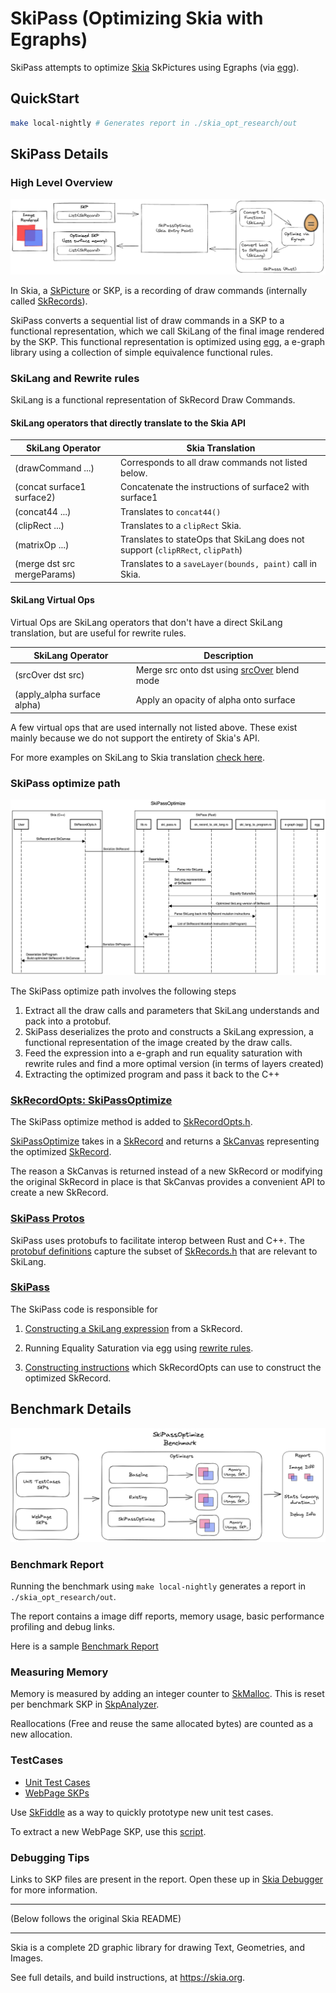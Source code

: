 # SkiPass (Optimizing Skia with Egraphs)

SkiPass attempts to optimize [Skia](https://skia.org) SkPictures using Egraphs (via [egg](https://egraphs-good.github.io/)).

## QuickStart

```bash
make local-nightly # Generates report in ./skia_opt_research/out
```


## SkiPass Details 

### High Level Overview

![image](./skia_opt_research/docs/overview.png)

In Skia, a [SkPicture](https://api.skia.org/classSkPicture.html) or SKP, is a recording of draw commands (internally called [SkRecords](https://source.chromium.org/chromium/chromium/src/+/main:third_party/skia/src/core/SkRecords.h?q=SkRecords&ss=chromium)).

SkiPass converts a sequential list of draw commands in a SKP to a functional representation, which we call SkiLang of the final image rendered by the SKP. This functional representation is optimized using [egg](https://github.com/egraphs-good/egg), a e-graph library using a collection of simple equivalence functional rules. 


### SkiLang and Rewrite rules

SkiLang is a functional representation of SkRecord Draw Commands. 

#### SkiLang operators that directly translate to the Skia API

|SkiLang Operator| Skia Translation |
|----------------|-------------|
|(drawCommand ...)  | Corresponds to all draw commands not listed below. |
|(concat surface1 surface2) | Concatenate the instructions of surface2 with surface1 |
|(concat44 ...)   |  Translates to `concat44()` |
|(clipRect ...) | Translates to a `clipRect` Skia. | 
|(matrixOp ...) |  Translates to stateOps that SkiLang does not support (`clipRRect`, `clipPath`) |
|(merge dst src mergeParams) | Translates to a `saveLayer(bounds, paint)` call in Skia. 

#### SkiLang Virtual Ops

Virtual Ops are SkiLang operators that don't have a direct SkiLang translation, but are useful for rewrite rules.


|SkiLang Operator | Description |
|-----------------|-------------|
|(srcOver dst src)| Merge src onto dst using [srcOver](https://api.skia.org/SkBlendMode_8h.html#ad96d76accb8ff5f3eafa29b91f7a25f0aaf4170d00ece11896f697ccda0745dff) blend mode   |
|(apply_alpha surface alpha)| Apply an opacity of alpha onto surface |

A few virtual ops that are used internally not listed above. These exist mainly because we do not support the entirety of Skia's API.

For more examples on SkiLang to Skia translation [check here](SkiLang.md).

### SkiPass optimize path

![image](./skia_opt_research/docs/SkiPassOptimize.png)

The SkiPass optimize path involves the following steps

1. Extract all the draw calls and parameters that SkiLang understands and pack into a protobuf.
2. SkiPass deserializes the proto and constructs a SkiLang expression, a functional representation of the image created by the draw calls.
3. Feed the expression into a e-graph and run equality saturation with rewrite rules and find a more optimal version (in terms of layers created) 
4. Extracting the optimized program and pass it back to the C++

### [SkRecordOpts: SkiPassOptimize](src/core/SkRecordOpts.h)
The SkiPass optimize method is added to [SkRecordOpts.h](src/core/SkRecordOpts.h). 

[SkiPassOptimize](src/core/SkRecordOpts.h) takes in a [SkRecord](src/core/SkRecord.h) and returns a [SkCanvas](include/core/SkCanvas.h) representing the optimized [SkRecord](src/core/SkRecord.h). 

The reason a SkCanvas is returned instead of a new SkRecord or modifying the original SkRecord in place is that SkCanvas provides a convenient API to create a new SkRecord.

### [SkiPass Protos](skia_opt_research/protos/ski_pass.proto)
SkiPass uses protobufs to facilitate interop between Rust and C++. The [protobuf definitions](skia_opt_research/protos/ski_pass.proto) capture the subset of [SkRecords.h](src/core/SkRecords.h) that are relevant to SkiLang.

### [SkiPass](skia_opt_research/SkiPass/)

The SkiPass code is responsible for

1. [Constructing a SkiLang expression](skia_opt_reserach/SkiPass/src/sk_record_to_ski_lang.rs) from a SkRecord. 
2. Running Equality Saturation via egg using [rewrite rules](skia_opt_research/SkiPass/ski_lang_rules.rs).

3. [Constructing instructions](skia_opt_research/SkiPass/src/ski_lang_to_program.rs) which SkRecordOpts can use to construct the optimized SkRecord.


## Benchmark Details

![image](skia_opt_research/docs/benchmark.png)

### Benchmark Report

Running the benchmark using `make local-nightly` generates a report in `./skia_opt_research/out`. 

The report contains a image diff reports, memory usage, basic performance profiling and debug links.

Here is a sample [Benchmark Report](http://nightly.cs.washington.edu/reports/skia/1683325742/)

### Measuring Memory
Memory is measured by adding an integer counter to [SkMalloc](include/private/SkMalloc.h#L146). This is reset per benchmark SKP in [SkpAnalyzer](./skia_opt_research/skp_analyzer.h).

Reallocations (Free and reuse the same allocated bytes) are counted as a new allocation. 

### TestCases

* [Unit Test Cases](./skia_opt_research/gen_skp.cpp)
* [WebPage SKPs](./skia_opt_research/webpage_skps/)

Use [SkFiddle](https://fiddle.skia.org) as a way to quickly prototype new unit test cases.

To extract a new WebPage SKP, use this [script](./gen_webpage_skps.py). 

### Debugging Tips

Links to SKP files are present in the report. Open these up in [Skia Debugger](https://debugger.skia.org) for more information.

-------------
(Below follows the original Skia README)

--------

Skia is a complete 2D graphic library for drawing Text, Geometries, and Images.

See full details, and build instructions, at https://skia.org.
